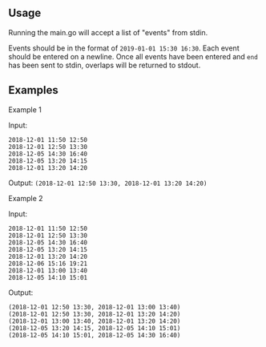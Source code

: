 ## Usage

Running the main.go will accept a list of "events" from stdin.

Events should be in the format of `2019-01-01 15:30 16:30`. Each event should be entered on a newline. Once all events have been entered and `end` has been sent to stdin, overlaps will be returned to stdout.


## Examples
Example 1

Input:
```
2018-12-01 11:50 12:50
2018-12-01 12:50 13:30
2018-12-05 14:30 16:40
2018-12-05 13:20 14:15
2018-12-01 13:20 14:20
```

Output:
`(2018-12-01 12:50 13:30, 2018-12-01 13:20 14:20)`


Example 2

Input:
```
2018-12-01 11:50 12:50
2018-12-01 12:50 13:30
2018-12-05 14:30 16:40
2018-12-05 13:20 14:15
2018-12-01 13:20 14:20
2018-12-06 15:16 19:21
2018-12-01 13:00 13:40
2018-12-05 14:10 15:01
```

Output:
```
(2018-12-01 12:50 13:30, 2018-12-01 13:00 13:40)
(2018-12-01 12:50 13:30, 2018-12-01 13:20 14:20)
(2018-12-01 13:00 13:40, 2018-12-01 13:20 14:20)
(2018-12-05 13:20 14:15, 2018-12-05 14:10 15:01)
(2018-12-05 14:10 15:01, 2018-12-05 14:30 16:40)
```